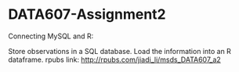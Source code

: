 # DATA607-Assignment2
Connecting MySQL and R:

Store observations in a SQL database. 
Load the information into an R dataframe.
rpubs link: http://rpubs.com/jiadi_li/msds_DATA607_a2
